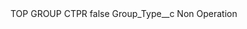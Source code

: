 <?xml version="1.0" encoding="UTF-8"?>
<CustomMetadata xmlns="http://soap.sforce.com/2006/04/metadata" xmlns:xsi="http://www.w3.org/2001/XMLSchema-instance" xmlns:xsd="http://www.w3.org/2001/XMLSchema">
    <label>TOP GROUP CTPR</label>
    <protected>false</protected>
    <values>
        <field>Group_Type__c</field>
        <value xsi:type="xsd:string">Non Operation</value>
    </values>
</CustomMetadata>
